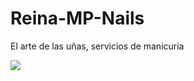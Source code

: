 # Reina-MP-Nails
El arte de las uñas, servicios de manicuria

![](https://github.com/mauromp21/Reina-MP-Nails/blob/main/imagenes/galeria/index/cover.jpg)
